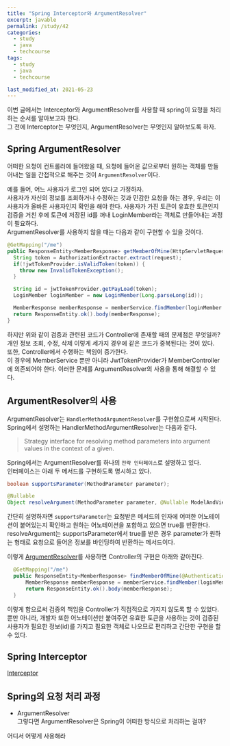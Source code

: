 ```yaml
---
title: "Spring Interceptor와 ArgumentResolver"
excerpt: javable
permalink: /study/42
categories:
  - study
  - java
  - techcourse
tags:
  - study
  - java
  - techcourse

last_modified_at: 2021-05-23
---
```


이번 글에서는 Interceptor와 ArgumentResolver를 사용할 때 spring이 요청을 처리하는 순서를 알아보고자 한다.  
그 전에 Interceptor는 무엇인지, ArgumentResolver는 무엇인지 알아보도록 하자.  

## Spring ArgumentResolver
어떠한 요청이 컨트롤러에 들어왔을 때, 요청에 들어온 값으로부터 원하는 객체를 만들어내는 일을 간접적으로 해주는 것이 `ArgumentResolver`이다.

예를 들어, 어느 사용자가 로그인 되어 있다고 가정하자.  
사용자가 자신의 정보를 조회하거나 수정하는 것과 민감한 요청을 하는 경우, 우리는 이 사용자가 올바른 사용자인지 확인을 해야 한다. 
사용자가 가진 토큰이 유효한 토큰인지 검증을 거친 후에 토큰에 저장된 id를 꺼내 LoginMember라는 객체로 만들어내는 과정이 필요하다.  
ArgumentResolver를 사용하지 않을 때는 다음과 같이 구현할 수 있을 것이다.  
```java
@GetMapping("/me")
public ResponseEntity<MemberResponse> getMemberOfMine(HttpServletRequest request) {
  String token = AuthorizationExtractor.extract(request);
  if(!jwtTokenProvider.isValidToken(token)) {
    throw new InvalidTokenException();
  }

  String id = jwtTokenProvider.getPayLoad(token);
  LoginMember loginMember = new LoginMember(Long.parseLong(id));

  MemberResponse memberResponse = memberService.findMember(loginMember.getId());
  return ResponseEntity.ok().body(memberResponse);
}
```  
하지만 위와 같이 검증과 관련된 코드가 Controller에 존재할 때의 문제점은 무엇일까?  
개인 정보 조회, 수정, 삭제 이렇게 세가지 경우에 같은 코드가 중복된다는 것이 있다.  
또한, Controller에서 수행하는 책임이 증가한다.  
이 경우에 MemberService 뿐만 아니라 JwtTokenProvider가 MemberController에 의존되어야 한다.
이러한 문제를 ArgumentResolver의 사용을 통해 해결할 수 있다.

## ArgumentResolver의 사용  
ArgumentResolver는 `HandlerMethodArgumentResolver`를 구현함으로써 시작된다.  
Spring에서 설명하는 HandlerMethodArgumentResolver는 다음과 같다.  
> Strategy interface for resolving method parameters into argument values in the context of a given.  

Spring에서는 ArgumentResolver를 하나의 `전략 인터페이스`로 설명하고 있다.  
인터페이스는 아래 두 메서드를 구현하도록 명시하고 있다.  
```java
boolean supportsParameter(MethodParameter parameter);

@Nullable
Object resolveArgument(MethodParameter parameter, @Nullable ModelAndViewContainer mavContainer, NativeWebRequest webRequest, @Nullable WebDataBinderFactory binderFactory) throws Exception;
```
간단히 설명하자면 `supportsParameter`는 요청받은 메서드의 인자에 어떠한 어노테이션이 붙어있는지 확인하고 원하는 어노테이션을 포함하고 있으면 true를 반환한다.  
resolveArgument는 supportsParameter에서 true를 받은 경우 parameter가 원하는 형태로 요청으로 들어온 정보를 바인딩하여 반환하는 메서드이다.  

이렇게 [ArgumentResolver](https://www.baeldung.com/spring-mvc-custom-data-binder)를 사용하면 Controller의 구현은 아래와 같아진다.  
```java
  @GetMapping("/me")
  public ResponseEntity<MemberResponse> findMemberOfMine(@AuthenticationPrincipal LoginMember loginMember) {
      MemberResponse memberResponse = memberService.findMember(loginMember.getId());
      return ResponseEntity.ok().body(memberResponse);
  }
```

이렇게 함으로써 검증의 책임을 Controller가 직접적으로 가지지 않도록 할 수 있었다.  
뿐만 아니라, 개발자 또한 어노테이션만 붙여주면 유효한 토큰을 사용하는 것이 검증된 사용자가 필요한 정보(id)를 가지고 필요한 객체로 나오므로 편리하고 간단한 구현을 할 수 있다.  

## Spring Interceptor
[Interceptor](https://www.baeldung.com/spring-mvc-handlerinterceptor)

## Spring의 요청 처리 과정  
- ArgumentResolver  
그렇다면 ArgumentResolver은 Spring이 어떠한 방식으로 처리하는 걸까? 
  
어디서 어떻게 사용해라


